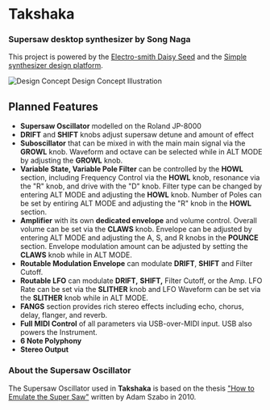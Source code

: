 # Takshaka 

### Supersaw desktop synthesizer by Song Naga

This project is powered by the [Electro-smith Daisy Seed](https://www.electro-smith.com/daisy/daisy) and the [Simple synthesizer design platform](https://www.synthux.academy/simple).

![Design Concept](https://user-images.githubusercontent.com/1865305/192067031-70ce82d1-a971-420a-ab5f-f4da9a577b59.png)
Design Concept Illustration

## Planned Features

- **Supersaw Oscillator** modelled on the Roland JP-8000  
- **DRIFT** and **SHIFT** knobs adjust supersaw detune and amount of effect
- **Suboscillator** that can be mixed in with the main main signal via the **GROWL** knob.  Waveform and octave can be selected while in ALT MODE by adjusting the **GROWL** knob.    
- **Variable State, Variable Pole Filter** can be controlled by the **HOWL** section, including Frequency Control via the **HOWL** knob, resonance via the "R" knob, and drive with the "D" knob.  Filter type can be changed by entering ALT MODE and adjusting the **HOWL** knob.  Number of Poles can be set by entiring ALT MODE and adjusting the "R" knob in the **HOWL** section.  
- **Amplifier** with its own **dedicated envelope** and volume control.  Overall volume can be set via the **CLAWS** knob.  Envelope can be adjusted by entering ALT MODE and adjusting the A, S, and R knobs in the **POUNCE** section.  Envelope modulation amount can be adjusted by setting the **CLAWS** knob while in ALT MODE.  
- **Routable Modulation Envelope** can modulate **DRIFT**, **SHIFT** and Filter Cutoff.
- **Routable LFO** can modulate **DRIFT,** **SHIFT,** Filter Cutoff, or the Amp.  LFO Rate can be set via the **SLITHER** knob and LFO Waveform can be set via the **SLITHER** knob while in ALT MODE.  
- **FANGS** section provides rich stereo effects including echo, chorus, delay, flanger, and reverb.
- **Full MIDI Control** of all parameters via USB-over-MIDI input.  USB also powers the Instrument.  
- **6 Note Polyphony**  
- **Stereo Output**  

### About the Supersaw Oscillator  
The Supersaw Oscillator used in **Takshaka** is based on the thesis ["How to Emulate the Super Saw"](https://forum.orthogonaldevices.com/uploads/short-url/rLjREzRcZvvK2527rFnTGvuwY1b.pdf) written by Adam Szabo in 2010.  
